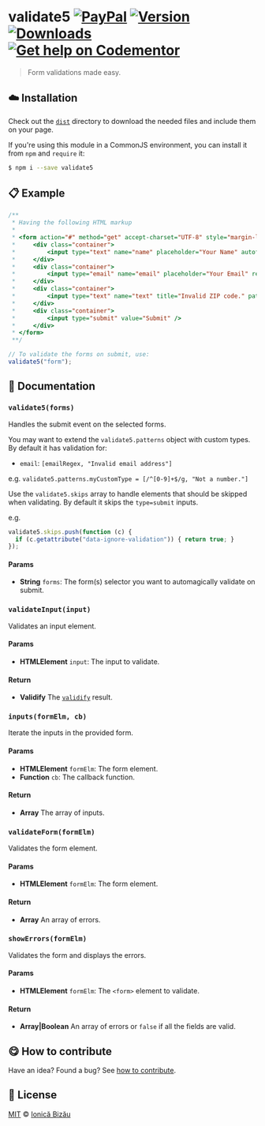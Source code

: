 # validate5 [![PayPal](https://img.shields.io/badge/%24-paypal-f39c12.svg)][paypal-donations] [![Version](https://img.shields.io/npm/v/validate5.svg)](https://www.npmjs.com/package/validate5) [![Downloads](https://img.shields.io/npm/dt/validate5.svg)](https://www.npmjs.com/package/validate5) [![Get help on Codementor](https://cdn.codementor.io/badges/get_help_github.svg)](https://www.codementor.io/johnnyb?utm_source=github&utm_medium=button&utm_term=johnnyb&utm_campaign=github)

> Form validations made easy.

## :cloud: Installation
    

Check out the [`dist`](/dist) directory to download the needed files and include them on your page.

If you're using this module in a CommonJS environment, you can install it from `npm` and `require` it:

```sh
$ npm i --save validate5
```

        
## :clipboard: Example

        

```js
/**
 * Having the following HTML markup
 *
 * <form action="#" method="get" accept-charset="UTF-8" style="margin-left:6px;">
 *     <div class="container">
 *         <input type="text" name="name" placeholder="Your Name" autofocus required/><br/>
 *     </div>
 *     <div class="container">
 *         <input type="email" name="email" placeholder="Your Email" required/><br/>
 *     </div>
 *     <div class="container">
 *         <input type="text" name="text" title="Invalid ZIP code." pattern="\d{5}-?(\d{4})?" placeholder="ZIP (5 numbers)" required/><br/>
 *     </div>
 *     <div class="container">
 *         <input type="submit" value="Submit" />
 *     </div>
 * </form>
 **/

// To validate the forms on submit, use:
validate5("form");
```
    
## :memo: Documentation
        
### `validate5(forms)`
Handles the submit event on the selected forms.

You may want to extend the `validate5.patterns` object with custom types. By default it has validation for:

 - `email`: `[emailRegex, "Invalid email address"]`

e.g. `validate5.patterns.myCustomType = [/^[0-9]+$/g, "Not a number."]`

Use the `validate5.skips` array to handle elements that should be skipped when validating. By default it skips the `type=submit` inputs.

e.g.

```js
validate5.skips.push(function (c) {
  if (c.getattribute("data-ignore-validation")) { return true; }
});
```

#### Params
- **String** `forms`: The form(s) selector you want to automagically validate on submit.

### `validateInput(input)`
Validates an input element.

#### Params
- **HTMLElement** `input`: The input to validate.

#### Return
- **Validify** The [`validify`](https://github.com/IonicaBizau/validify) result.

### `inputs(formElm, cb)`
Iterate the inputs in the provided form.

#### Params
- **HTMLElement** `formElm`: The form element.
- **Function** `cb`: The callback function.

#### Return
- **Array** The array of inputs.

### `validateForm(formElm)`
Validates the form element.

#### Params
- **HTMLElement** `formElm`: The form element.

#### Return
- **Array** An array of errors.

### `showErrors(formElm)`
Validates the form and displays the errors.

#### Params
- **HTMLElement** `formElm`: The `<form>` element to validate.

#### Return
- **Array|Boolean** An array of errors or `false` if all the fields are valid.

        
## :yum: How to contribute
Have an idea? Found a bug? See [how to contribute][contributing].

## :scroll: License
    
[MIT][license] © [Ionică Bizău][website]
    
[paypal-donations]: https://www.paypal.com/cgi-bin/webscr?cmd=_s-xclick&hosted_button_id=RVXDDLKKLQRJW
[donate-now]: http://i.imgur.com/6cMbHOC.png

[license]: http://showalicense.com/?fullname=Ionic%C4%83%20Biz%C4%83u%20%3Cbizauionica%40gmail.com%3E%20(http%3A%2F%2Fionicabizau.net)&year=2016#license-mit
[website]: http://ionicabizau.net
[contributing]: /CONTRIBUTING.md
[docs]: /DOCUMENTATION.md